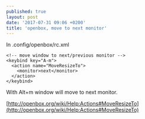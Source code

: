 ```yaml
---
published: true
layout: post
date: '2017-07-31 09:06 +0200'
title: 'openbox, move to next monitor'
---
```

In .config/openbox/rc.xml

    <!-- move window to next/previous monitor -->
    <keybind key="A-m">
      <action name="MoveResizeTo">
        <monitor>next</monitor>
      </action>
    </keybind>
    
With Alt+m window will move to next monitor.
    
[http://openbox.org/wiki/Help:Actions#MoveResizeTo](http://openbox.org/wiki/Help:Actions#MoveResizeTo)

